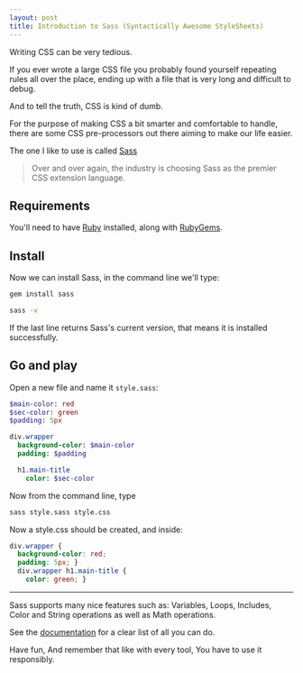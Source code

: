 ```yaml
---
layout: post
title: Introduction to Sass (Syntactically Awesome StyleSheets)
---
```


Writing CSS can be very tedious. 
 
If you ever wrote a large CSS file you probably found yourself repeating rules all over the place,
ending up with a file that is very long and difficult to debug.

And to tell the truth, CSS is kind of dumb. 

For the purpose of making CSS a bit smarter and comfortable to handle, 
there are some CSS pre-processors out there aiming to make our life easier.

The one I like to use is called [Sass](https://www.sass-lang.com)

>Over and over again, the industry is choosing Sass as the premier CSS extension language.

## Requirements

You'll need to have [Ruby](www.ruby-lang.org) installed, along with [RubyGems](http://rubygems.org/pages/download).

## Install

Now we can install Sass, in the command line we'll type:

```bash 
gem install sass

sass -v
```

If the last line returns Sass's current version, that means it is installed successfully.


## Go and play

Open a new file and name it `style.sass`:

```sass
$main-color: red
$sec-color: green
$padding: 5px

div.wrapper
  background-color: $main-color
  padding: $padding

  h1.main-title
    color: $sec-color
```

Now from the command line, type

```bash
sass style.sass style.css
```

Now a style.css should be created, and inside:

```css
div.wrapper {
  background-color: red;
  padding: 5px; }
  div.wrapper h1.main-title {
    color: green; }
```

---

Sass supports many nice features such as:
Variables, Loops, Includes, Color and String operations as well as Math operations.

See the [documentation](http://sass-lang.com/documentation/file.SASS_REFERENCE.html) for a clear list of all you can do.

Have fun, 
And remember that like with every tool, 
You have to use it responsibly. 